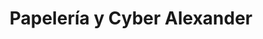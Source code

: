 ---
title: "Papelería y Cyber Alexander"
url: /zapopan/papeleria-y-cyber-alexander/
shop: Schreibwaren
---